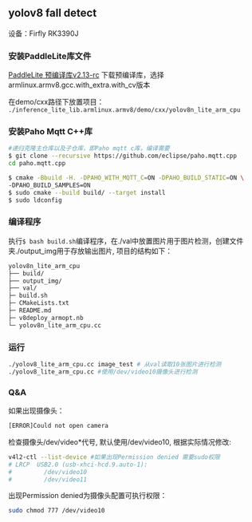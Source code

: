 ## yolov8 fall detect
设备：Firfly RK3390J

### 安装PaddleLite库文件


[PaddleLite 预编译库v2.13-rc](https://github.com/PaddlePaddle/Paddle-Lite/releases/tag/v2.13-rc)
下载预编译库，选择armlinux.armv8.gcc.with_extra.with_cv版本

在demo/cxx路径下放置项目：
`./inference_lite_lib.armlinux.armv8/demo/cxx/yolov8n_lite_arm_cpu`

### 安装Paho Mqtt C++库

```bash
#递归克隆主仓库以及子仓库，即Paho mqtt c库，编译需要
$ git clone --recursive https://github.com/eclipse/paho.mqtt.cpp 
cd paho.mqtt.cpp

$ cmake -Bbuild -H. -DPAHO_WITH_MQTT_C=ON -DPAHO_BUILD_STATIC=ON \
-DPAHO_BUILD_SAMPLES=ON
$ sudo cmake --build build/ --target install
$ sudo ldconfig
```

### 编译程序
执行`$ bash build.sh`编译程序，在./val中放置图片用于图片检测，创建文件夹./output_img用于存放输出图片, 项目的结构如下：
```bash
yolov8n_lite_arm_cpu
├── build/
├── output_img/
├── val/
├─ build.sh
├─ CMakeLists.txt
├─ README.md
├─ v8deploy_armopt.nb
└─ yolov8n_lite_arm_cpu.cc
```

### 运行

```bash
./yolov8_lite_arm_cpu.cc image_test # 从val读取10张图片进行检测
./yolov8_lite_arm_cpu.cc #使用/dev/video10摄像头进行检测
```

### Q&A
如果出现摄像头：
```bash
[ERROR]Could not open camera
```
检查摄像头/dev/video*代号, 默认使用/dev/video10, 根据实际情况修改:
```bash
v4l2-ctl --list-device #如果出现Permission denied 需要sudo权限
# LRCP  USB2.0 (usb-xhci-hcd.9.auto-1):
#         /dev/video10
#         /dev/video11
```
出现Permission denied为摄像头配置可执行权限：
```bash
sudo chmod 777 /dev/video10
```

